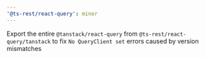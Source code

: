 ```yaml
---
'@ts-rest/react-query': minor
---
```


Export the entire `@tanstack/react-query` from `@ts-rest/react-query/tanstack` to fix `No QueryClient set` errors caused by version mismatches
